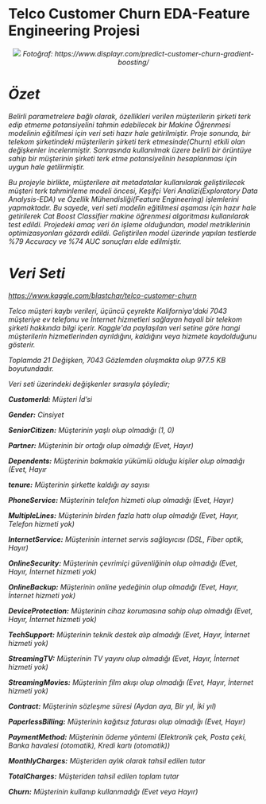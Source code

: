 # Telco Customer Churn EDA-Feature Engineering Projesi
<p align="center">
  <img src="https://miro.medium.com/proxy/1*osC29H34Bw19gqYFc6FWcA@2x.jpeg">
  <i>Fotoğraf: https://www.displayr.com/predict-customer-churn-gradient-boosting/<i/>
</p>

# Özet
Belirli parametrelere bağlı olarak, özellikleri verilen müşterilerin şirketi terk edip etmeme potansiyelini tahmin edebilecek bir Makine Öğrenmesi modelinin eğitilmesi için veri seti hazır hale getirilmiştir. Proje sonunda, bir telekom şirketindeki müşterilerin şirketi terk etmesinde(Churn) etkili olan değişkenler incelenmiştir. Sonrasında kullanılmak üzere belirli bir örüntüye sahip bir müşterinin şirketi terk etme potansiyelinin hesaplanması için uygun hale getilirmiştir.

Bu projeyle birlikte, müşterilere ait metadatalar kullanılarak geliştirilecek müşteri terk tahminleme modeli öncesi, Keşifçi Veri Analizi(Exploratory Data Analysis-EDA) ve Özellik Mühendisliği(Feature Engineering) işlemlerini yapmaktadır. Bu sayede, veri seti modelin eğitilmesi aşaması için hazır hale getirilerek Cat Boost Classifier makine öğrenmesi algoritması kullanılarak test edildi. Projedeki amaç veri ön işleme olduğundan, model metriklerinin optimizasyonları gözardı edildi. Geliştirilen model üzerinde yapılan testlerde %79 Accuracy ve %74 AUC sonuçları elde edilmiştir.

# Veri Seti
https://www.kaggle.com/blastchar/telco-customer-churn

Telco müşteri kaybı verileri, üçüncü çeyrekte Kaliforniya'daki 7043 müşteriye ev telefonu ve İnternet hizmetleri sağlayan hayali bir telekom şirketi hakkında bilgi içerir. Kaggle'da paylaşılan veri setine göre hangi müşterilerin hizmetlerinden ayrıldığını, kaldığını veya hizmete kaydolduğunu gösterir.

Toplamda 21 Değişken, 7043 Gözlemden oluşmakta olup 977.5 KB boyutundadır.

Veri seti üzerindeki değişkenler sırasıyla şöyledir;

**CustomerId:** Müşteri İd’si

**Gender:** Cinsiyet

**SeniorCitizen:** Müşterinin yaşlı olup olmadığı (1, 0)

**Partner:** Müşterinin bir ortağı olup olmadığı (Evet, Hayır)

**Dependents:** Müşterinin bakmakla yükümlü olduğu kişiler olup olmadığı (Evet, Hayır

**tenure:** Müşterinin şirkette kaldığı ay sayısı

**PhoneService:** Müşterinin telefon hizmeti olup olmadığı (Evet, Hayır)

**MultipleLines:** Müşterinin birden fazla hattı olup olmadığı (Evet, Hayır, Telefon hizmeti yok)

**InternetService:** Müşterinin internet servis sağlayıcısı (DSL, Fiber optik, Hayır)

**OnlineSecurity:** Müşterinin çevrimiçi güvenliğinin olup olmadığı (Evet, Hayır, İnternet hizmeti yok)

**OnlineBackup:** Müşterinin online yedeğinin olup olmadığı (Evet, Hayır, İnternet hizmeti yok)

**DeviceProtection:** Müşterinin cihaz korumasına sahip olup olmadığı (Evet, Hayır, İnternet hizmeti yok)

**TechSupport:** Müşterinin teknik destek alıp almadığı (Evet, Hayır, İnternet hizmeti yok)

**StreamingTV:** Müşterinin TV yayını olup olmadığı (Evet, Hayır, İnternet hizmeti yok)

**StreamingMovies:** Müşterinin film akışı olup olmadığı (Evet, Hayır, İnternet hizmeti yok)

**Contract:** Müşterinin sözleşme süresi (Aydan aya, Bir yıl, İki yıl)

**PaperlessBilling:** Müşterinin kağıtsız faturası olup olmadığı (Evet, Hayır)

**PaymentMethod:** Müşterinin ödeme yöntemi (Elektronik çek, Posta çeki, Banka havalesi (otomatik), Kredi kartı (otomatik))

**MonthlyCharges:** Müşteriden aylık olarak tahsil edilen tutar

**TotalCharges:** Müşteriden tahsil edilen toplam tutar

**Churn:** Müşterinin kullanıp kullanmadığı (Evet veya Hayır)
